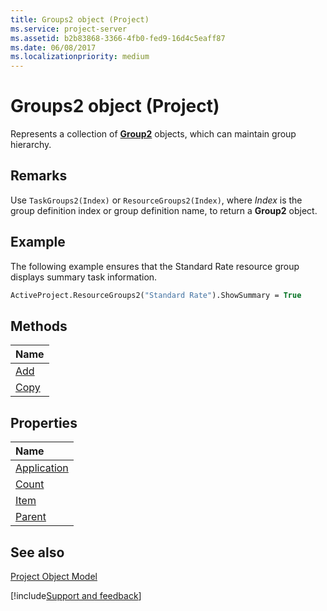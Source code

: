 ```yaml
---
title: Groups2 object (Project)
ms.service: project-server
ms.assetid: b2b83868-3366-4fb0-fed9-16d4c5eaff87
ms.date: 06/08/2017
ms.localizationpriority: medium
---
```



# Groups2 object (Project)

Represents a collection of **[Group2](Project.Group2.md)** objects, which can maintain group hierarchy.

## Remarks

Use `TaskGroups2(Index)` or `ResourceGroups2(Index)`, where *Index* is the group definition index or group definition name, to return a **Group2** object.

## Example

The following example ensures that the Standard Rate resource group displays summary task information.

```vb
ActiveProject.ResourceGroups2("Standard Rate").ShowSummary = True 

```

## Methods

|Name|
|:-----|
|[Add](Project.Groups2.Add.md)|
|[Copy](Project.Groups2.Copy.md)|

## Properties

|Name|
|:-----|
|[Application](Project.Groups2.Application.md)|
|[Count](Project.Groups2.Count.md)|
|[Item](Project.Groups2.Item.md)|
|[Parent](Project.Groups2.Parent.md)|

## See also
 
[Project Object Model](../project/Concepts/project-object-model.md)

[!include[Support and feedback](~/includes/feedback-boilerplate.md)]